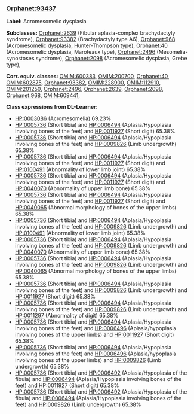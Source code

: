 
### [Orphanet:93437](http://www.orpha.net/ORDO/Orphanet_93437)
**Label:** Acromesomelic dysplasia

**Subclasses:** [Orphanet:2639](http://www.orpha.net/ORDO/Orphanet_2639) (Fibular aplasia-complex brachydactyly syndrome), [Orphanet:93382](http://www.orpha.net/ORDO/Orphanet_93382) (Brachydactyly type A6), [Orphanet:968](http://www.orpha.net/ORDO/Orphanet_968) (Acromesomelic dysplasia, Hunter-Thompson type), [Orphanet:40](http://www.orpha.net/ORDO/Orphanet_40) (Acromesomelic dysplasia, Maroteaux type), [Orphanet:2496](http://www.orpha.net/ORDO/Orphanet_2496) (Mesomelia-synostoses syndrome), [Orphanet:2098](http://www.orpha.net/ORDO/Orphanet_2098) (Acromesomelic dysplasia, Grebe type), 

**Corr. equiv. classes:** [OMIM:600383](http://purl.obolibrary.org/obo/OMIM_600383), [OMIM:200700](http://purl.obolibrary.org/obo/OMIM_200700), [Orphanet:40](http://www.orpha.net/ORDO/Orphanet_40), [OMIM:602875](http://purl.obolibrary.org/obo/OMIM_602875), [Orphanet:93382](http://www.orpha.net/ORDO/Orphanet_93382), [OMIM:228900](http://purl.obolibrary.org/obo/OMIM_228900), [OMIM:112910](http://purl.obolibrary.org/obo/OMIM_112910), [OMIM:201250](http://purl.obolibrary.org/obo/OMIM_201250), [Orphanet:2496](http://www.orpha.net/ORDO/Orphanet_2496), [Orphanet:2639](http://www.orpha.net/ORDO/Orphanet_2639), [Orphanet:2098](http://www.orpha.net/ORDO/Orphanet_2098), [Orphanet:968](http://www.orpha.net/ORDO/Orphanet_968), [OMIM:609441](http://purl.obolibrary.org/obo/OMIM_609441), 

**Class expressions from DL-Learner:**

- [HP:0003086](http://purl.obolibrary.org/obo/HP_0003086) (Acromesomelia) 69.23%
- [HP:0005736](http://purl.obolibrary.org/obo/HP_0005736) (Short tibia) and [HP:0006494](http://purl.obolibrary.org/obo/HP_0006494) (Aplasia/Hypoplasia involving bones of the feet) and [HP:0011927](http://purl.obolibrary.org/obo/HP_0011927) (Short digit) 65.38%
- [HP:0005736](http://purl.obolibrary.org/obo/HP_0005736) (Short tibia) and [HP:0006494](http://purl.obolibrary.org/obo/HP_0006494) (Aplasia/Hypoplasia involving bones of the feet) and [HP:0009826](http://purl.obolibrary.org/obo/HP_0009826) (Limb undergrowth) 65.38%
- [HP:0005736](http://purl.obolibrary.org/obo/HP_0005736) (Short tibia) and [HP:0006494](http://purl.obolibrary.org/obo/HP_0006494) (Aplasia/Hypoplasia involving bones of the feet) and [HP:0011927](http://purl.obolibrary.org/obo/HP_0011927) (Short digit) and [HP:0100491](http://purl.obolibrary.org/obo/HP_0100491) (Abnormality of lower limb joint) 65.38%
- [HP:0005736](http://purl.obolibrary.org/obo/HP_0005736) (Short tibia) and [HP:0006494](http://purl.obolibrary.org/obo/HP_0006494) (Aplasia/Hypoplasia involving bones of the feet) and [HP:0011927](http://purl.obolibrary.org/obo/HP_0011927) (Short digit) and [HP:0040070](http://purl.obolibrary.org/obo/HP_0040070) (Abnormality of upper limb bone) 65.38%
- [HP:0005736](http://purl.obolibrary.org/obo/HP_0005736) (Short tibia) and [HP:0006494](http://purl.obolibrary.org/obo/HP_0006494) (Aplasia/Hypoplasia involving bones of the feet) and [HP:0011927](http://purl.obolibrary.org/obo/HP_0011927) (Short digit) and [HP:0040065](http://purl.obolibrary.org/obo/HP_0040065) (Abnormal morphology of bones of the upper limbs) 65.38%
- [HP:0005736](http://purl.obolibrary.org/obo/HP_0005736) (Short tibia) and [HP:0006494](http://purl.obolibrary.org/obo/HP_0006494) (Aplasia/Hypoplasia involving bones of the feet) and [HP:0009826](http://purl.obolibrary.org/obo/HP_0009826) (Limb undergrowth) and [HP:0100491](http://purl.obolibrary.org/obo/HP_0100491) (Abnormality of lower limb joint) 65.38%
- [HP:0005736](http://purl.obolibrary.org/obo/HP_0005736) (Short tibia) and [HP:0006494](http://purl.obolibrary.org/obo/HP_0006494) (Aplasia/Hypoplasia involving bones of the feet) and [HP:0009826](http://purl.obolibrary.org/obo/HP_0009826) (Limb undergrowth) and [HP:0040070](http://purl.obolibrary.org/obo/HP_0040070) (Abnormality of upper limb bone) 65.38%
- [HP:0005736](http://purl.obolibrary.org/obo/HP_0005736) (Short tibia) and [HP:0006494](http://purl.obolibrary.org/obo/HP_0006494) (Aplasia/Hypoplasia involving bones of the feet) and [HP:0009826](http://purl.obolibrary.org/obo/HP_0009826) (Limb undergrowth) and [HP:0040065](http://purl.obolibrary.org/obo/HP_0040065) (Abnormal morphology of bones of the upper limbs) 65.38%
- [HP:0005736](http://purl.obolibrary.org/obo/HP_0005736) (Short tibia) and [HP:0006494](http://purl.obolibrary.org/obo/HP_0006494) (Aplasia/Hypoplasia involving bones of the feet) and [HP:0009826](http://purl.obolibrary.org/obo/HP_0009826) (Limb undergrowth) and [HP:0011927](http://purl.obolibrary.org/obo/HP_0011927) (Short digit) 65.38%
- [HP:0005736](http://purl.obolibrary.org/obo/HP_0005736) (Short tibia) and [HP:0006494](http://purl.obolibrary.org/obo/HP_0006494) (Aplasia/Hypoplasia involving bones of the feet) and [HP:0009826](http://purl.obolibrary.org/obo/HP_0009826) (Limb undergrowth) and [HP:0011297](http://purl.obolibrary.org/obo/HP_0011297) (Abnormality of digit) 65.38%
- [HP:0005736](http://purl.obolibrary.org/obo/HP_0005736) (Short tibia) and [HP:0006494](http://purl.obolibrary.org/obo/HP_0006494) (Aplasia/Hypoplasia involving bones of the feet) and [HP:0006496](http://purl.obolibrary.org/obo/HP_0006496) (Aplasia/hypoplasia involving bones of the upper limbs) and [HP:0011927](http://purl.obolibrary.org/obo/HP_0011927) (Short digit) 65.38%
- [HP:0005736](http://purl.obolibrary.org/obo/HP_0005736) (Short tibia) and [HP:0006494](http://purl.obolibrary.org/obo/HP_0006494) (Aplasia/Hypoplasia involving bones of the feet) and [HP:0006496](http://purl.obolibrary.org/obo/HP_0006496) (Aplasia/hypoplasia involving bones of the upper limbs) and [HP:0009826](http://purl.obolibrary.org/obo/HP_0009826) (Limb undergrowth) 65.38%
- [HP:0005736](http://purl.obolibrary.org/obo/HP_0005736) (Short tibia) and [HP:0006492](http://purl.obolibrary.org/obo/HP_0006492) (Aplasia/Hypoplasia of the fibula) and [HP:0006494](http://purl.obolibrary.org/obo/HP_0006494) (Aplasia/Hypoplasia involving bones of the feet) and [HP:0011927](http://purl.obolibrary.org/obo/HP_0011927) (Short digit) 65.38%
- [HP:0005736](http://purl.obolibrary.org/obo/HP_0005736) (Short tibia) and [HP:0006492](http://purl.obolibrary.org/obo/HP_0006492) (Aplasia/Hypoplasia of the fibula) and [HP:0006494](http://purl.obolibrary.org/obo/HP_0006494) (Aplasia/Hypoplasia involving bones of the feet) and [HP:0009826](http://purl.obolibrary.org/obo/HP_0009826) (Limb undergrowth) 65.38%


